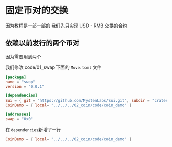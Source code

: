 # 固定币对的交换
因为教程是一部一部的  我们先只实现 USD - RMB 交换的合约

## 依赖以前发行的两个币对

因为需要用到两个

我们修改 code/01_swap 下面的 `Move.toml` 文件

```toml
[package]
name = "swap"
version = "0.0.1"

[dependencies]
Sui = { git = "https://github.com/MystenLabs/sui.git", subdir = "crates/sui-framework/packages/sui-framework", rev = "framework/mainnet" }
CoinDemo = { local= "../../../02_coin/code/coin_demo" }

[addresses]
swap = "0x0"
```

在 `dependencies`新增了一行
```toml
CoinDemo = { local= "../../../02_coin/code/coin_demo" }
```